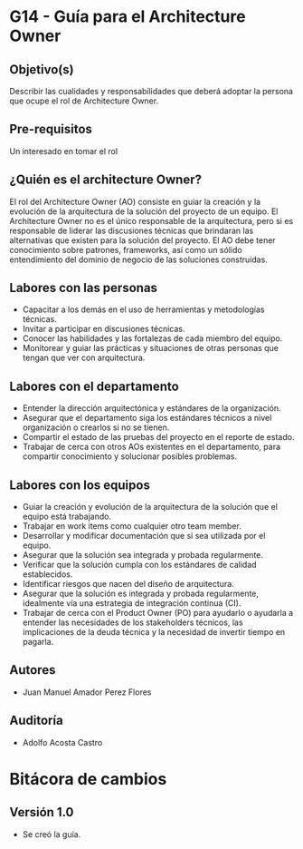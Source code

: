 
# G14 - Guía para el Architecture Owner

## Objetivo(s)

Describir las cualidades y responsabilidades que deberá adoptar la persona que ocupe el rol de Architecture Owner.

## Pre-requisitos

Un interesado en tomar el rol

## ¿Quién es el architecture Owner?

El rol del Architecture Owner (AO) consiste en guiar la creación y la evolución de la arquitectura de la solución del proyecto de un equipo. El Architecture Owner no es el único responsable de la arquitectura, pero si es responsable de liderar las discusiones técnicas que brindaran las alternativas que existen para la solución del proyecto. El AO debe tener conocimiento sobre patrones, frameworks, así como un sólido entendimiento del dominio de negocio de las soluciones construidas.

##  Labores con las personas

- Capacitar a los demás en el uso de herramientas y metodologías técnicas.
- Invitar a participar en discusiones técnicas.
- Conocer las habilidades y las fortalezas de cada miembro del equipo.
- Monitorear y guiar las prácticas y situaciones de otras personas que tengan que ver con arquitectura.


## Labores con el departamento

- Entender la dirección arquitectónica y estándares de la organización.
- Asegurar que el departamento siga los estándares técnicos a nivel organización o crearlos si no se tienen.
- Compartir el estado de las pruebas del proyecto en el reporte de estado.
- Trabajar de cerca con otros AOs existentes en el departamento, para compartir conocimiento y solucionar posibles problemas.


## Labores con los equipos

- Guiar la creación y evolución de la arquitectura de la solución que el equipo está trabajando.
- Trabajar en work items como cualquier otro team member.
- Desarrollar y modificar documentación que si sea utilizada por el equipo.
- Asegurar que la solución sea integrada y probada regularmente.
- Verificar que la solución cumpla con los estándares de calidad establecidos.
- Identificar riesgos que nacen del diseño de arquitectura.
- Asegurar que la solución es integrada y probada regularmente, idealmente vía una estrategia de integración continua (CI).
- Trabajar de cerca con el Product Owner (PO) para ayudarlo o ayudarla a entender las necesidades de los stakeholders técnicos, las implicaciones de la deuda técnica y la necesidad de invertir tiempo en pagarla.


## Autores
- Juan Manuel Amador Perez Flores

## Auditoría
- Adolfo Acosta Castro


# Bitácora de cambios

## Versión 1.0
  - Se creó la guía.
